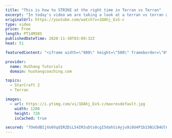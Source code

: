 ```yaml
---
title: "This is how to STRIKE at the right time in Terran vs Terran"
excerpt: "In today's video we are taking a look at a terran vs terran game I played that showcases some patience and how I like to calculate when it's the correct time to attack!  Coaching -------------------------------------------------------------------------- Website: https://www.hushangcoaching.com  Interested"
originalUrl: https://youtube.com/watch?v=1DAhj_ExS-c
type: video
price: Free
length: PT14M38S
publishedDateTime: 2020-11-30T03:09:32Z
heat: 51

featuredContent: "<iframe width=\"800\" height=\"500\" frameborder=\"0\" src=\"https://www.youtube.com/embed/1DAhj_ExS-c\" allow=\"accelerometer; autoplay; encrypted-media; gyroscope; picture-in-picture\" allowfullscreen></iframe>"

provider:
  name: HuShang Tutorials
  domain: hushangcoaching.com

topics:
  - StarCraft 2
  - Terran

images:
  - url: https://i.ytimg.com/vi/1DAhj_ExS-c/maxresdefault.jpg
    width: 1280
    height: 720
    isCached: true

secured: "7Oe6dBIjXo6VqdIRZDiL54IMJuDts0cgI5dahSi4yju9i8U4P1b15NiCB4Ul6/vnomqXXw5tZNpmi8VLPgECl4oO4oWCqf6poUe0/BllWUA02Ox/muFufeQr0YIuLWdjbBSrhfPv7tyX5t6/osWMga9RFMmgkJUXh8AqAVfShK21/SbKklT8P8q2CvqQOCqPFT9za0ZAhGIK4cfjfSEBQm8Bnfkx8PUtMbEOTytf2VWc5jtXv9nf1Zm+jM2Z0g09gDnND4EguNIyAx5bjk4h6p9t2YVFbAWPtTsEuKT+g7dSfnJR+8gMhWmcIAj06tDr9fQ4ex+eCLeTpcnqX1G5c5/3U6DkxkY+Fmwuj5Qm86a02QejuaAHjDpW4UWZNYlWVhi1IHC6hVc/l4clxgawayW17C+OOLs3jM4WLW5frM0=;4J71j/DLj+J+rTnTbFHq2w=="
---
```


